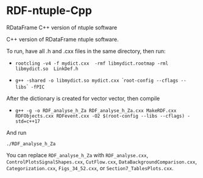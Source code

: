 # RDF-ntuple-Cpp
RDataFrame C++ version of ntuple software

C++ version of RDataFrame ntuple software.


To run, have all .h and .cxx files in the same directory, then run:

 - `rootcling -v4 -f mydict.cxx  -rmf libmydict.rootmap -rml libmydict.so  LinkDef.h`



 - `g++ -shared -o libmydict.so mydict.cxx `\``root-config --cflags --libs`\`` -fPIC`



After the dictionary is created for vector vector, then compile

 - `g++ -g -o RDF_analyse_h_Za RDF_analyse_h_Za.cxx MakeRDF.cxx RDFObjects.cxx RDFevent.cxx -O2 $(root-config --libs --cflags) -std=c++17`


And run


`./RDF_analyse_h_Za`


You can replace `RDF_analyse_h_Za` with `RDF_analyse.cxx`, `ControlPlotsSignalShapes.cxx`, `CutFlow.cxx`, `DataBackgroundComparison.cxx`, `Categorization.cxx`, `Figs_34_52.cxx`, or `Section7_TablesPlots.cxx`.
